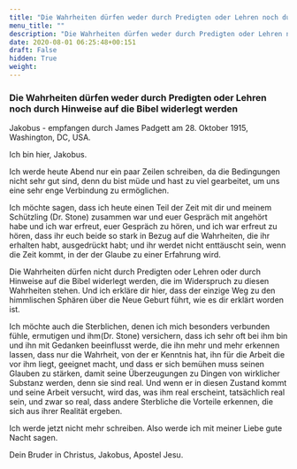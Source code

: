 ```yaml
---
title: "Die Wahrheiten dürfen weder durch Predigten oder Lehren noch durch Hinweise auf die Bibel widerlegt werden"
menu_title: ""
description: "Die Wahrheiten dürfen weder durch Predigten oder Lehren noch durch Hinweise auf die Bibel widerlegt werden"
date: 2020-08-01 06:25:48+00:151
draft: False
hidden: True
weight:
---
```

### Die Wahrheiten dürfen weder durch Predigten oder Lehren noch durch Hinweise auf die Bibel widerlegt werden

Jakobus - empfangen durch James Padgett am 28. Oktober 1915, Washington, DC, USA.

Ich bin hier, Jakobus.

Ich werde heute Abend nur ein paar Zeilen schreiben, da die Bedingungen nicht sehr gut sind, denn du bist müde und hast zu viel gearbeitet, um uns eine sehr enge Verbindung zu ermöglichen.

Ich möchte sagen, dass ich heute einen Teil der Zeit mit dir und meinem Schützling (Dr. Stone) zusammen war und euer Gespräch mit angehört habe und ich war erfreut, euer Gespräch zu hören, und ich war erfreut zu hören, dass ihr euch beide so stark in Bezug auf die Wahrheiten, die ihr erhalten habt, ausgedrückt habt; und ihr werdet nicht enttäuscht sein, wenn die Zeit kommt, in der der Glaube zu einer Erfahrung wird.

Die Wahrheiten dürfen nicht durch Predigten oder Lehren oder durch Hinweise auf die Bibel widerlegt werden, die im Widerspruch zu diesen Wahrheiten stehen. Und ich erkläre dir hier, dass der einzige Weg zu den himmlischen Sphären über die Neue Geburt führt, wie es dir erklärt worden ist.

Ich möchte auch die Sterblichen, denen ich mich besonders verbunden fühle, ermutigen und ihm(Dr. Stone) versichern, dass ich sehr oft bei ihm bin und ihn mit Gedanken beeinflusst werde, die ihn mehr und mehr erkennen lassen, dass nur die Wahrheit, von der er Kenntnis hat, ihn für die Arbeit die vor ihm liegt, geeignet macht, und dass er sich bemühen muss seinen Glauben zu stärken, damit seine Überzeugungen zu Dingen von wirklicher Substanz werden, denn sie sind real. Und wenn er in diesen Zustand kommt und seine Arbeit versucht, wird das, was ihm real erscheint, tatsächlich real sein, und zwar so real, dass andere Sterbliche die Vorteile erkennen, die sich aus ihrer Realität ergeben.

Ich werde jetzt nicht mehr schreiben. Also werde ich mit meiner Liebe gute Nacht sagen.

Dein Bruder in Christus, Jakobus, Apostel Jesu.
